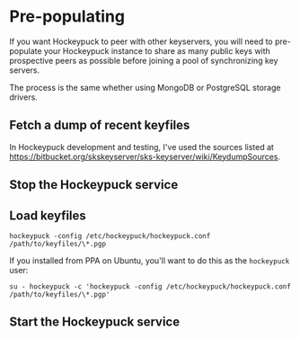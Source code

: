 # Pre-populating

If you want Hockeypuck to peer with other keyservers, you will need
to pre-populate your Hockeypuck instance to share as many public keys 
with prospective peers as possible before joining a pool of synchronizing key servers.

The process is the same whether using MongoDB or PostgreSQL storage drivers.

## Fetch a dump of recent keyfiles

In Hockeypuck development and testing, I've used the sources listed at
https://bitbucket.org/skskeyserver/sks-keyserver/wiki/KeydumpSources.

## Stop the Hockeypuck service

## Load keyfiles

`hockeypuck -config /etc/hockeypuck/hockeypuck.conf /path/to/keyfiles/\*.pgp`

If you installed from PPA on Ubuntu, you'll want to do this as the `hockeypuck` user:

`su - hockeypuck -c 'hockeypuck -config /etc/hockeypuck/hockeypuck.conf /path/to/keyfiles/\*.pgp'`

## Start the Hockeypuck service

